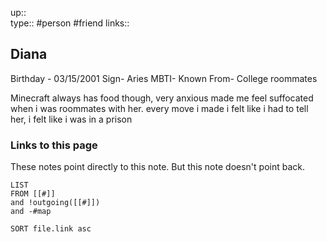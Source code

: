 up::  
type:: #person #friend
links::
## Diana

Birthday - 03/15/2001
Sign- Aries
MBTI-
Known From- College roommates

Minecraft
always has food though, 
very anxious
made me feel suffocated when i was roommates with her. 
every move i made i felt like i had to tell her, i felt like i was in a prison
### Links to this page
These notes point directly to this note. But this note doesn't point back.
```dataview
LIST
FROM [[#]]
and !outgoing([[#]])
and -#map

SORT file.link asc
```




